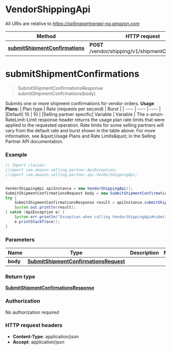 # VendorShippingApi

All URIs are relative to *https://sellingpartnerapi-na.amazon.com*

Method | HTTP request | Description
------------- | ------------- | -------------
[**submitShipmentConfirmations**](VendorShippingApi.md#submitShipmentConfirmations) | **POST** /vendor/shipping/v1/shipmentConfirmations | 


<a name="submitShipmentConfirmations"></a>
# **submitShipmentConfirmations**
> SubmitShipmentConfirmationsResponse submitShipmentConfirmations(body)



Submits one or more shipment confirmations for vendor orders.  **Usage Plans:**  | Plan type | Rate (requests per second) | Burst | | ---- | ---- | ---- | |Default| 10 | 10 | |Selling partner specific| Variable | Variable |  The x-amzn-RateLimit-Limit response header returns the usage plan rate limits that were applied to the requested operation. Rate limits for some selling partners will vary from the default rate and burst shown in the table above. For more information, see \&quot;Usage Plans and Rate Limits\&quot; in the Selling Partner API documentation.

### Example
```java
// Import classes:
//import com.amazon.selling.partner.ApiException;
//import com.amazon.selling.partner.api.VendorShippingApi;


VendorShippingApi apiInstance = new VendorShippingApi();
SubmitShipmentConfirmationsRequest body = new SubmitShipmentConfirmationsRequest(); // SubmitShipmentConfirmationsRequest | 
try {
    SubmitShipmentConfirmationsResponse result = apiInstance.submitShipmentConfirmations(body);
    System.out.println(result);
} catch (ApiException e) {
    System.err.println("Exception when calling VendorShippingApi#submitShipmentConfirmations");
    e.printStackTrace();
}
```

### Parameters

Name | Type | Description  | Notes
------------- | ------------- | ------------- | -------------
 **body** | [**SubmitShipmentConfirmationsRequest**](SubmitShipmentConfirmationsRequest.md)|  |

### Return type

[**SubmitShipmentConfirmationsResponse**](SubmitShipmentConfirmationsResponse.md)

### Authorization

No authorization required

### HTTP request headers

 - **Content-Type**: application/json
 - **Accept**: application/json

